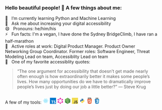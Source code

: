 ### Hello beautiful people! 👋 A few things about me:

🌱&nbsp;&nbsp;&nbsp;I’m currently learning Python and Machine Learning  
💬&nbsp;&nbsp;&nbsp;Ask me about increasing your digital accessibility  
😄&nbsp;&nbsp;&nbsp;Pronouns: he/him/his  
⚡&nbsp;&nbsp;&nbsp;Fun facts: I'm a vegan, I have done the Sydney BridgeClimb, I have ran a half-marathon  
:muscle:&nbsp;&nbsp;&nbsp;Active roles at work: Digital Product Manager. Product Owner Networking Group Coordinator. Former roles: Software Engineer, Threat Modeling Lead on team, Accessiblity Lead on team  
:speech_balloon:&nbsp;&nbsp;&nbsp;One of my favorite accessiblity quotes:

> “The one argument for accessibility that doesn’t get made nearly often enough is how extraordinarily better it makes some people’s lives. How many opportunities do we have to dramatically improve people’s lives just by doing our job a little better?” ― Steve Krug

<pre></pre>

A few of my tools:
<img src="https://raw.githubusercontent.com/github/explore/80688e429a7d4ef2fca1e82350fe8e3517d3494d/topics/react/react.png" height="20" alt="React" /> <img src="https://raw.githubusercontent.com/github/explore/80688e429a7d4ef2fca1e82350fe8e3517d3494d/topics/typescript/typescript.png" height="20" alt="TypeScript" /> <img src="https://raw.githubusercontent.com/github/explore/80688e429a7d4ef2fca1e82350fe8e3517d3494d/topics/graphql/graphql.png" height="20" alt="GraphQL" /> <img src="https://raw.githubusercontent.com/github/explore/80688e429a7d4ef2fca1e82350fe8e3517d3494d/topics/nodejs/nodejs.png" height="20" alt="NodeJs" /> <img src="https://raw.githubusercontent.com/github/explore/80688e429a7d4ef2fca1e82350fe8e3517d3494d/topics/javascript/javascript.png" height="20" alt="JavaScript" /> <img src="https://raw.githubusercontent.com/github/explore/80688e429a7d4ef2fca1e82350fe8e3517d3494d/topics/python/python.png" height="20" alt="Python" /> <img src="https://raw.githubusercontent.com/github/explore/80688e429a7d4ef2fca1e82350fe8e3517d3494d/topics/html/html.png" height="20" alt="HTML" /> <img src="https://raw.githubusercontent.com/github/explore/80688e429a7d4ef2fca1e82350fe8e3517d3494d/topics/css/css.png" height="20" alt="CSS" />
